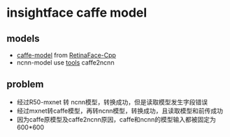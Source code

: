 # insightface caffe model
## models
 - [caffe-model](https://drive.google.com/drive/folders/1hA5x3jCYFdja3PXLl9EcmucipRmVAj3W) from [RetinaFace-Cpp](https://github.com/Charrin/RetinaFace-Cpp)
 - ncnn-model use [tools](https://github.com/Tencent/ncnn) caffe2ncnn
 
## problem
 - 经过R50-mxnet 转 ncnn模型，转换成功，但是读取模型发生字段错误
 - 经过mxnet转caffe模型，再转ncnn模型，转换成功，且读取模型和前传成功
 - 因为caffe原模型及caffe2ncnn原因，caffe和ncnn的模型输入都被固定为600*600


 
